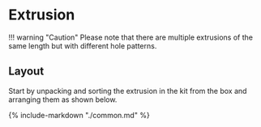 # Extrusion

!!! warning "Caution"
    Please note that there are multiple extrusions of the same length but with different hole patterns.

## Layout

Start by unpacking and sorting the extrusion in the kit from the box and arranging them as shown below.

{%
   include-markdown "./common.md"
%}

<script>
  queueRenderPage(12);
</script>